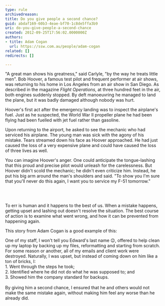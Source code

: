 ```yaml
---
type: rule
archivedreason: 
title: Do you give people a second chance?
guid: abdaf169-60b3-4eae-bf70-1c8de5ffa3b9
uri: do-you-give-people-a-second-chance
created: 2012-09-25T17:56:02.0000000Z
authors:
- title: Adam Cogan
  url: https://ssw.com.au/people/adam-cogan
related: []
redirects: []

---
```



<div class="greyBox">
                    <p>&quot;A great man shows his greatness,&quot; said Carlyle, &quot;by the way he treats little men&quot;. Bob Hoover, a famous test pilot and frequent performer at air shows, was returning to his home in Los Angeles from an air show in San Diego. As described in the magazine <i>Flight Operations</i>, at three hundred feet in the air, both engines suddenly stopped. By deft manoeuvring he managed to land the plane, but it was badly damaged although nobody was hurt.</p>
 <p>Hoover's first act after the emergency landing was to inspect the airplane's fuel. Just as he suspected, the World War II propeller plane he had been flying had been fuelled with jet fuel rather than gasoline.</p>
                    <p>Upon returning to the airport, he asked to see the mechanic who had serviced his airplane. The young man was sick with the agony of his mistake. Tears streamed down his face as Hoover approached. He had just caused the loss of a very expensive plane and could have caused the loss of three lives as well.</p>
                    <p>You can imagine Hoover's anger. One could anticipate the tongue-lashing that this proud and precise pilot would unleash for the carelessness. But Hoover didn't scold the mechanic; he didn't even criticize him. Instead, he put his big arm around the man's shoulders and said. &quot;To show you I'm sure that you'll never do this again, I want you to service my F-51 tomorrow.&quot;</p></div>

<br><excerpt class='endintro'></excerpt><br>
 <p>To err is human and it happens to the best of us.&#160;When a mistake happens, getting upset and lashing out doesn't resolve the situation. The best course of action is to examine what went wrong, and how it can be prevented from happening again.&#160;<br></p><p>This story from Adam Cogan is a good example of this&#58;&#160;<br></p><p class="ssw15-rteElement-GreyBox">One of my staff, I won't tell you Edward's last name &#128521;, offered to help clean up my laptop by backing up my files, reformatting and starting from scratch. For some reason or another, all of my emails and client work were destroyed. Naturally, I was upset, but instead of coming down on him like a ton of bricks, I&#58;<br>1.&#160;Went through the steps he took;<br>2. Identified where he did not do what he was supposed to; and<br>3. Showed him the company standard for backups.<br><br>By giving him a second chance, I ensured that he and others would not make the same mistake again, without making him feel any worse than he already did.<br></p><br><p></p>
                


